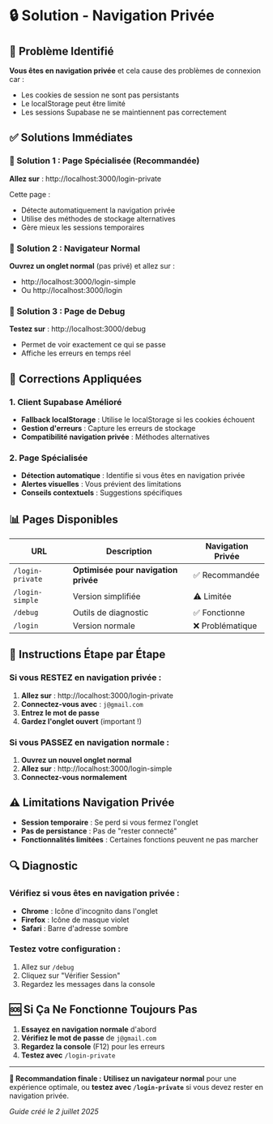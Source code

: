 # 🔒 Solution - Navigation Privée

## 🚨 Problème Identifié

**Vous êtes en navigation privée** et cela cause des problèmes de connexion car :
- Les cookies de session ne sont pas persistants
- Le localStorage peut être limité
- Les sessions Supabase ne se maintiennent pas correctement

## ✅ Solutions Immédiates

### 🎯 Solution 1 : Page Spécialisée (Recommandée)
**Allez sur** : http://localhost:3000/login-private

Cette page :
- Détecte automatiquement la navigation privée
- Utilise des méthodes de stockage alternatives
- Gère mieux les sessions temporaires

### 🎯 Solution 2 : Navigateur Normal
**Ouvrez un onglet normal** (pas privé) et allez sur :
- http://localhost:3000/login-simple
- Ou http://localhost:3000/login

### 🎯 Solution 3 : Page de Debug
**Testez sur** : http://localhost:3000/debug
- Permet de voir exactement ce qui se passe
- Affiche les erreurs en temps réel

## 🔧 Corrections Appliquées

### 1. Client Supabase Amélioré
- **Fallback localStorage** : Utilise le localStorage si les cookies échouent
- **Gestion d'erreurs** : Capture les erreurs de stockage
- **Compatibilité navigation privée** : Méthodes alternatives

### 2. Page Spécialisée
- **Détection automatique** : Identifie si vous êtes en navigation privée
- **Alertes visuelles** : Vous prévient des limitations
- **Conseils contextuels** : Suggestions spécifiques

## 📊 Pages Disponibles

| URL | Description | Navigation Privée |
|-----|-------------|-------------------|
| `/login-private` | **Optimisée pour navigation privée** | ✅ Recommandée |
| `/login-simple` | Version simplifiée | ⚠️ Limitée |
| `/debug` | Outils de diagnostic | ✅ Fonctionne |
| `/login` | Version normale | ❌ Problématique |

## 🚀 Instructions Étape par Étape

### Si vous RESTEZ en navigation privée :
1. **Allez sur** : http://localhost:3000/login-private
2. **Connectez-vous avec** : `j@gmail.com`
3. **Entrez le mot de passe**
4. **Gardez l'onglet ouvert** (important !)

### Si vous PASSEZ en navigation normale :
1. **Ouvrez un nouvel onglet normal**
2. **Allez sur** : http://localhost:3000/login-simple
3. **Connectez-vous normalement**

## ⚠️ Limitations Navigation Privée

- **Session temporaire** : Se perd si vous fermez l'onglet
- **Pas de persistance** : Pas de "rester connecté"
- **Fonctionnalités limitées** : Certaines fonctions peuvent ne pas marcher

## 🔍 Diagnostic

### Vérifiez si vous êtes en navigation privée :
- **Chrome** : Icône d'incognito dans l'onglet
- **Firefox** : Icône de masque violet
- **Safari** : Barre d'adresse sombre

### Testez votre configuration :
1. Allez sur `/debug`
2. Cliquez sur "Vérifier Session"
3. Regardez les messages dans la console

## 🆘 Si Ça Ne Fonctionne Toujours Pas

1. **Essayez en navigation normale** d'abord
2. **Vérifiez le mot de passe** de `j@gmail.com`
3. **Regardez la console** (F12) pour les erreurs
4. **Testez avec** `/login-private`

---

**🎯 Recommandation finale :**
**Utilisez un navigateur normal** pour une expérience optimale, ou **testez avec `/login-private`** si vous devez rester en navigation privée.

*Guide créé le 2 juillet 2025* 